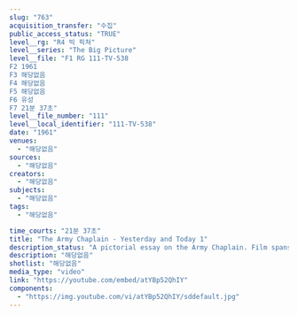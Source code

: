 ```yaml
---
slug: "763"
acquisition_transfer: "수집"
public_access_status: "TRUE"
level__rg: "R4 빅 픽쳐"
level__series: "The Big Picture"
level__file: "F1 RG 111-TV-538
F2 1961
F3 해당없음
F4 해당없음
F5 해당없음
F6 유성
F7 21분 37초"
level__file_number: "111"
level__local_identifier: "111-TV-538"
date: "1961"
venues: 
  - "해당없음"
sources: 
  - "해당없음"
creators: 
  - "해당없음"
subjects: 
  - "해당없음"
tags: 
  - "해당없음"

time_courts: "21분 37초"
title: "The Army Chaplain - Yesterday and Today 1"
description_status: "A pictorial essay on the Army Chaplain. Film spans all Americans wars from the Revolutionary to the Korean War, and emphasizes the Chaplain`s role as a spiritual leader."
description: "해당없음"
shotlist: "해당없음"
media_type: "video"
link: "https://youtube.com/embed/atYBp52QhIY"
components: 
  - "https://img.youtube.com/vi/atYBp52QhIY/sddefault.jpg"
---
```

